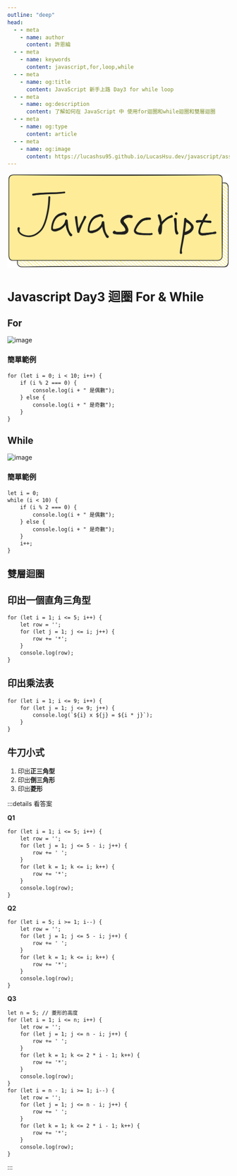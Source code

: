 ```yaml
---
outline: "deep"
head:
  - - meta
    - name: author
      content: 許恩綸
  - - meta
    - name: keywords
      content: javascript,for,loop,while
  - - meta
    - name: og:title
      content: JavaScript 新手上路 Day3 for while loop
  - - meta
    - name: og:description
      content: 了解如何在 JavaScript 中 使用for迴圈和while迴圈和雙層迴圈
  - - meta
    - name: og:type
      content: article
  - - meta
    - name: og:image
      content: https://lucashsu95.github.io/LucasHsu.dev/javascript/assets/Days/javascript-title-img.png
---
```


<img src="../assets/Days/javascript-title-img.png" alt="javascript-title-img" class="title-img" />

# Javascript Day3 迴圈 For & While

## For

![image](https://hackmd.io/_uploads/ByaJh8D71g.png)

### 簡單範例
```javascript:line-numbers
for (let i = 0; i < 10; i++) {
    if (i % 2 === 0) {
        console.log(i + " 是偶數");
    } else {
        console.log(i + " 是奇數");
    }
}
```


## While

![image](https://hackmd.io/_uploads/ry6s68DQyx.png)

### 簡單範例
```javascript:line-numbers
let i = 0;
while (i < 10) {
    if (i % 2 === 0) {
        console.log(i + " 是偶數");
    } else {
        console.log(i + " 是奇數");
    }
    i++;
}
```

## 雙層迴圈

## 印出一個直角三角型
```javascript:line-numbers
for (let i = 1; i <= 5; i++) {
    let row = '';
    for (let j = 1; j <= i; j++) {
        row += '*';
    }
    console.log(row);
}
```

## 印出乘法表
```javascript:line-numbers
for (let i = 1; i <= 9; i++) {
    for (let j = 1; j <= 9; j++) {
        console.log(`${i} x ${j} = ${i * j}`);
    }
}
```

## 牛刀小式

1. 印出**正三角型**
2. 印出**倒三角形**
3. 印出**菱形**

:::details 看答案

**Q1**
```javascript:line-numbers
for (let i = 1; i <= 5; i++) {
    let row = '';
    for (let j = 1; j <= 5 - i; j++) {
        row += ' ';
    }
    for (let k = 1; k <= i; k++) {
        row += '*';
    }
    console.log(row);
}
```

**Q2**
```javascript:line-numbers
for (let i = 5; i >= 1; i--) {
    let row = '';
    for (let j = 1; j <= 5 - i; j++) {
        row += ' ';
    }
    for (let k = 1; k <= i; k++) {
        row += '*';
    }
    console.log(row);
}
```

**Q3**
```javascript:line-numbers
let n = 5; // 菱形的高度
for (let i = 1; i <= n; i++) {
    let row = '';
    for (let j = 1; j <= n - i; j++) {
        row += ' ';
    }
    for (let k = 1; k <= 2 * i - 1; k++) {
        row += '*';
    }
    console.log(row);
}
for (let i = n - 1; i >= 1; i--) {
    let row = '';
    for (let j = 1; j <= n - i; j++) {
        row += ' ';
    }
    for (let k = 1; k <= 2 * i - 1; k++) {
        row += '*';
    }
    console.log(row);
}
```
:::